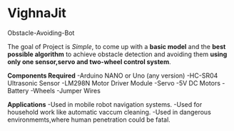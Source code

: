 # VighnaJit
Obstacle-Avoiding-Bot

The goal of Project is *Simple*, to come up with a **basic model** and the **best possible algorithm** to achieve obstacle detection and avoiding them **using only one sensor,servo and two-wheel control system**.

**Components Required**
-Arduino NANO or Uno (any version)
-HC-SR04 Ultrasonic Sensor
-LM298N Motor Driver Module
-Servo
-5V DC Motors
-Battery
-Wheels
-Jumper Wires

**Applications**
-Used in mobile robot navigation systems.
-Used for household work like automatic vaccum cleaning.
-Used in dangerous environmemts,where human penetration could be fatal.
